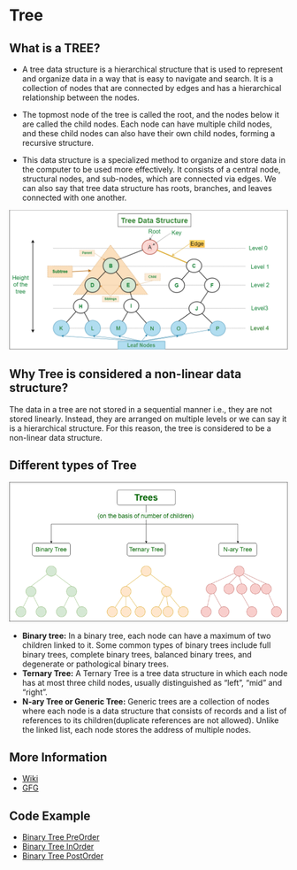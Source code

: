 # Tree

## What is a TREE?
- A tree data structure is a hierarchical structure that is used to represent and organize data in a way that is easy to navigate and search. It is a collection of nodes that are connected by edges and has a hierarchical relationship between the nodes.

- The topmost node of the tree is called the root, and the nodes below it are called the child nodes. Each node can have multiple child nodes, and these child nodes can also have their own child nodes, forming a recursive structure.

- This data structure is a specialized method to organize and store data in the computer to be used more effectively. It consists of a central node, structural nodes, and sub-nodes, which are connected via edges. We can also say that tree data structure has roots, branches, and leaves connected with one another.

![Tree Data Structure](../../Images/TreeStructure.png)

## Why Tree is considered a non-linear data structure?
The data in a tree are not stored in a sequential manner i.e., they are not stored linearly. Instead, they are arranged on multiple levels or we can say it is a hierarchical structure. For this reason, the tree is considered to be a non-linear data structure.

## Different types of Tree
![Different Types](../../Images/DifferentTrees.png)

- **Binary tree:** In a binary tree, each node can have a maximum of two children linked to it. Some common types of binary trees include full binary trees, complete binary trees, balanced binary trees, and degenerate or pathological binary trees.
- **Ternary Tree:** A Ternary Tree is a tree data structure in which each node has at most three child nodes, usually distinguished as “left”, “mid” and “right”.
- **N-ary Tree or Generic Tree:** Generic trees are a collection of nodes where each node is a data structure that consists of records and a list of references to its children(duplicate references are not allowed). Unlike the linked list, each node stores the address of multiple nodes.

## More Information
- [Wiki](https://en.wikipedia.org/wiki/Tree_(data_structure))
- [GFG](https://www.geeksforgeeks.org/introduction-to-tree-data-structure-and-algorithm-tutorials/)

## Code Example
- [Binary Tree PreOrder](./BTPreOrder.ts)
- [Binary Tree InOrder](./BTInOrder.ts)
- [Binary Tree PostOrder](./BTPostOrder.ts)
